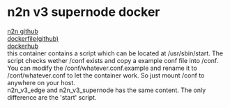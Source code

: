 # n2n v3 supernode docker  
[n2n github](https://hub.docker.com/r/chko/docker-pushrm)  
[dockerfile(github)](https://github.com/fnMrRice/Dockerfiles/tree/master/n2n_v3_supernode)  
[dockerhub](https://hub.docker.com/r/dorasan/n2n_v3_supernode)  
this container contains a script which can be located at /usr/sbin/start. The script checks wether /conf exists and copy a example conf file into /conf. You can modify the /conf/whatever.conf.example and rename it to /conf/whatever.conf to let the container work. So just mount /conf to anywhere on your host.  
n2n_v3_edge and n2n_v3_supernode has the same content. The only difference are the 'start' script.  
